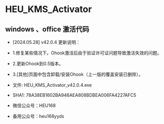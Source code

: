 # HEU_KMS_Activator
## windows 、office 激活代码
- [2024.05.28] v42.0.4 更新说明：
- 1.修复某些情况下，Ohook激活后由于验证许可证问题导致激活失效的问题。
- 2.更新Ohook到0.5版本。
- 3.[其他]页面中包含卸载/安装Ohook（上一版的覆盖安装已删除）。

- 文件: HEU_KMS_Activator_v42.0.4.exe
- SHA1: 78A38EB1602BA946AEA808BDBEA006FA4227AFC5

- 微信公众号：HEU168
- 备用公众号：heu168yyds
